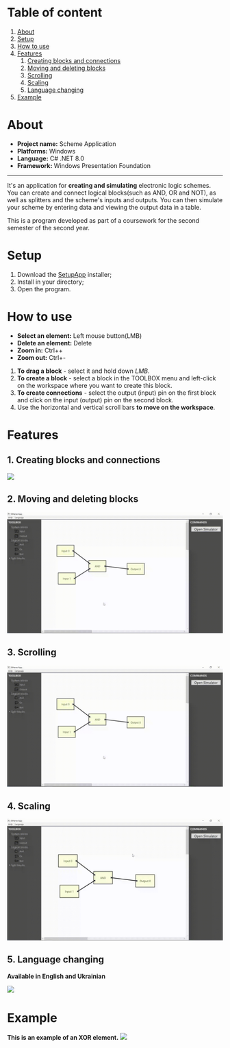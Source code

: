 <h1>Table of content</h1>

1. [About](#about)
2. [Setup](#setup)
3. [How to use](#how-to-use)
4. [Features](#features)
    1. [Creating blocks and connections](#1-creating-blocks-and-connections)
    2. [Moving and deleting blocks](#2-moving-and-deleting-blocks)
    3. [Scrolling](#3-scrolling)
    4. [Scaling](#4-scaling)
    5. [Language changing](#5-language-changing)
5. [Example](#example)

# About

- **Project name:** Scheme Application
- **Platforms:** Windows
- **Language:** C# .NET 8.0
- **Framework:** Windows Presentation Foundation

---

It's an application for **creating and simulating** electronic logic schemes. You can create and connect logical blocks(such as AND, OR and NOT), as well as splitters and the scheme's inputs and outputs. You can then simulate your scheme by entering data and viewing the output data in a table.

This is a program developed as part of a coursework for the second semester of the second year.

# Setup

1. Download the [SetupApp](SetupApp.msi) installer;
2. Install in your directory;
3. Open the program.

# How to use

- **Select an element:** Left mouse button(LMB)
- **Delete an element:** Delete
- **Zoom in:** Ctrl++
- **Zoom out:** Ctrl+-

1. **To drag a block** - select it and hold down *LMB*.
2. **To create a block** - select a block in the TOOLBOX menu and left-click on the workspace where you want to create this block.
3. **To create connections** - select the output (input) pin on the first block and click on the input (output) pin on the second block.
4. Use the horizontal and vertical scroll bars **to move on the workspace**.

# Features

## 1. Creating blocks and connections

![](./assets/and_example.gif)

## 2. Moving and deleting blocks

![](./assets/scroll.gif)

## 3. Scrolling

![](./assets/scroll.gif)

## 4. Scaling

![](./assets/scale.gif)

## 5. Language changing

**Available in English and Ukrainian**

![](./assets/lang.gif)

# Example

**This is an example of an XOR element.**
![](./assets/xor.gif)